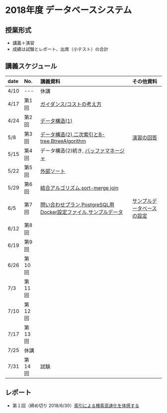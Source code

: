 2018年度 データベースシステム
====

## 授業形式
* 講義＋演習
* 成績は試験とレポート、出席（小テスト）の合計

## 講義スケジュール

| date  | No. | 講義資料 |その他資料|
|:------|:----|:--------|:--------|
| 4/10  | --- |休講| | 
| 4/17 | 第1回 | [ガイダンス/コストの考え方](pdf/guidance_cost.pdf)| |
| 4/24 | 第2回 | [データ構造(1)](pdf/data_structure_1.pdf)| |
| 5/8  | 第3回 | [データ構造(2),二次索引とB-tree](pdf/data_structure_2.pdf),[BtreeAlgorithm](pdf/BtreeAlgorithm.pdf)|[演習の回答](pdf/btree_answer.pdf)| |
| 5/15 | 第4回 | データ構造(2)続き, [バッファマネージャ](pdf/buffer_manager.pdf) | |
| 5/22 | 第5回 | [外部ソート](pdf/external_sort.pdf)| |
| 5/29 | 第6回 | [結合アルゴリズム](pdf/join_agorithms.pdf),[sort-merge join](pdf/sort_merge.pdf)| |
| 6/5  | 第7回 | [問い合わせプラン](pdf/query_plan.pdf),[PostgreSQL用Docker設定ファイル](db/docker-compose.yml),[サンプルデータ](db/data.sql)| [サンプルデータベースの設定](setup_sampledb_on_pg.md)|
| 6/12 | 第8回 | | |
| 6/19 | 第9回 | | |
| 6/26 | 第10回 | | |
| 7/3  | 第11回 | | |
| 7/10 | 第12回 | | |
| 7/17 | 第13回 | | |
| 7/25 | 休講 | | |
| 7/31 | 第14回 | 試験| |

## レポート
* 第１回（締め切り 2018/6/30）[索引による検索高速化を体感する](report1.md)
